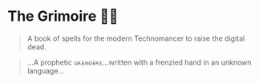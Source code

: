 # The Grimoire 📖️👀️

> A book of spells for the modern Technomancer to raise the digital dead.

<!-- ```
(つ•̀ᴥ•́)つ*:･ﾟ✧*´¨)
            ¸.·´¸.·´¨)   ¸.·*¨)
            (¸.·´   (¸.·´  .·´
                          (¸.· ·¸.·´¯`·-> Crack open the grimoire and lore me up breh.
``` -->

<script id="asciicast-p8e6uRR71XmQzzffZid9ebPTp" src="https://asciinema.org/a/p8e6uRR71XmQzzffZid9ebPTp.js" rows="50" cols="40" data-autoplay="true" data-loop="true" async></script>

<!-- <img style="display:block; width:100%; height:auto; margin-left:auto; margin-right:auto;" src="Configs/Terminal/ASCII/HERETIC.gif" class="center"> -->

> ...A prophetic `ɢʀɨʍօɨʀɛ`…written with a frenzied hand in an unknown language…
